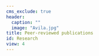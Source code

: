 ```yaml
---
cms_exclude: true
header:
  caption: ""
  image: "Avila.jpg"
title: Peer-reviewed publications
id: Research
view: 4
--- 
```


